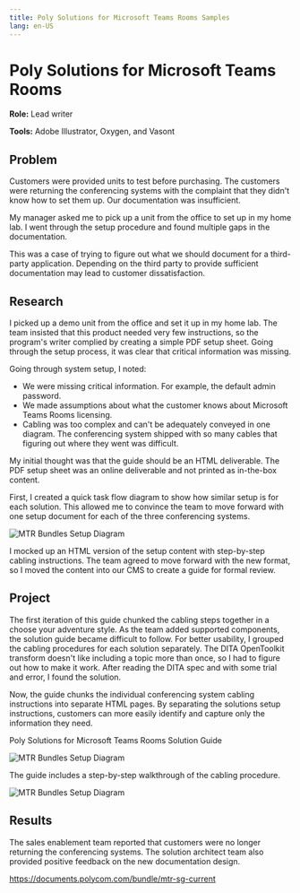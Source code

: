 ```yaml
---
title: Poly Solutions for Microsoft Teams Rooms Samples
lang: en-US
---
```


# Poly Solutions for Microsoft Teams Rooms

**Role:** Lead writer

**Tools:** Adobe Illustrator, Oxygen, and Vasont


## Problem

Customers were provided units to test before purchasing. The customers were returning the conferencing systems with the complaint that they didn't know how to set them up. Our documentation was insufficient.

My manager asked me to pick up a unit from the office to set up in my home lab. I went through the setup procedure and found multiple gaps in the documentation.

This was a case of trying to figure out what we should document for a third-party application. Depending on the third party to provide sufficient documentation may lead to customer dissatisfaction.

## Research

I picked up a demo unit from the office and set it up in my home lab. The team insisted that this product needed very few instructions, so the program's writer complied by creating a simple PDF setup sheet. Going through the setup process, it was clear that critical information was missing.

Going through system setup, I noted:

* We were missing critical information. For example, the default admin password.
* We made assumptions about what the customer knows about Microsoft Teams Rooms licensing.
* Cabling was too complex and can't be adequately conveyed in one diagram. The conferencing system shipped with so many cables that figuring out where they went was difficult.

My initial thought was that the guide should be an HTML deliverable. The PDF setup sheet was an online deliverable and not printed as in-the-box content.

First, I created a quick task flow diagram to show how similar setup is for each solution. This allowed me to convince the team to move forward with one setup document for each of the three conferencing systems.

![MTR Bundles Setup Diagram](https://chriskpeterson.github.io/vuepress2/public/MTR/MTR-diagram.png)

I mocked up an HTML version of the setup content with step-by-step cabling instructions. The team agreed to move forward with the new format, so I moved the content into our CMS to create a guide for formal review.

## Project

The first iteration of this guide chunked the cabling steps together in a choose your adventure style. As the team added supported components, the solution guide became difficult to follow. For better usability, I grouped the cabling procedures for each solution separately. The DITA OpenToolkit transform doesn't like including a topic more than once, so I had to figure out how to make it work. After reading the DITA spec and with some trial and error, I found the solution.

Now, the guide chunks the individual conferencing system cabling instructions into separate HTML pages. By separating the solutions setup instructions, customers can more easily identify and capture only the information they need.

Poly Solutions for Microsoft Teams Rooms Solution Guide

![MTR Bundles Setup Diagram](https://chriskpeterson.github.io/vuepress2/public/MTR/mtr-1.png)

The guide includes a step-by-step walkthrough of the cabling procedure.

![MTR Bundles Setup Diagram](https://chriskpeterson.github.io/vuepress2/public/MTR/mtr-step-through.png)

## Results

The sales enablement team reported that customers were no longer returning the conferencing systems. The solution architect team also provided positive feedback on the new documentation design.

https://documents.polycom.com/bundle/mtr-sg-current
